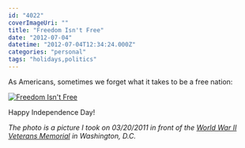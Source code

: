 ```yaml
---
id: "4022"
coverImageUri: ""
title: "Freedom Isn't Free"
date: "2012-07-04"
datetime: "2012-07-04T12:34:24.000Z"
categories: "personal"
tags: "holidays,politics"
---
```


As Americans, sometimes we forget what it takes to be a free nation:

[![](http://assets.brandonmartinez.com/brandonmartinez/2012/07/freedomisntfree1-575x766.jpg "Freedom Isn't Free")](http://assets.brandonmartinez.com/brandonmartinez/2012/07/freedomisntfree1.jpg)

Happy Independence Day!

_The photo is a picture I took on 03/20/2011 in front of the [World War II Veterans Memorial](http://www.wwiimemorial.com/) in Washington, D.C._
